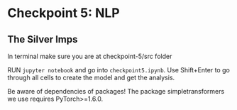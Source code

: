 # Checkpoint 5: NLP
## The Silver Imps

In terminal make sure you are at checkpoint-5/src folder

RUN `jupyter notebook` and go into `checkpoint5.ipynb`. Use Shift+Enter to go through all cells to create the model and get the analysis. 

Be aware of dependencies of packages! The package simpletransformers we use requires PyTorch>=1.6.0.